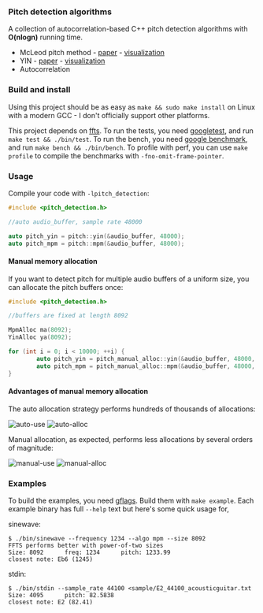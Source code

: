 ### Pitch detection algorithms

A collection of autocorrelation-based C++ pitch detection algorithms with **O(nlogn)** running time.

* McLeod pitch method - [paper](http://miracle.otago.ac.nz/tartini/papers/A_Smarter_Way_to_Find_Pitch.pdf) - [visualization](./misc/mcleod)
* YIN - [paper](http://audition.ens.fr/adc/pdf/2002_JASA_YIN.pdf) - [visualization](./misc/yin)
* Autocorrelation

### Build and install

Using this project should be as easy as `make && sudo make install` on Linux with a modern GCC - I don't officially support other platforms.

This project depends on [ffts](https://github.com/anthonix/ffts). To run the tests, you need [googletest](https://github.com/google/googletest), and run `make test && ./bin/test`. To run the bench, you need [google benchmark](https://github.com/google/benchmark), and run `make bench && ./bin/bench`. To profile with perf, you can use `make profile` to compile the benchmarks with `-fno-omit-frame-pointer`.

### Usage

Compile your code with `-lpitch_detection`:

```c++
#include <pitch_detection.h>

//auto audio_buffer, sample rate 48000

auto pitch_yin = pitch::yin(&audio_buffer, 48000);
auto pitch_mpm = pitch::mpm(&audio_buffer, 48000);
```

#### Manual memory allocation

If you want to detect pitch for multiple audio buffers of a uniform size, you can allocate the pitch buffers once:

```c++
#include <pitch_detection.h>

//buffers are fixed at length 8092

MpmAlloc ma(8092);
YinAlloc ya(8092);

for (int i = 0; i < 10000; ++i) {
        auto pitch_yin = pitch_manual_alloc::yin(&audio_buffer, 48000, &ya);
        auto pitch_mpm = pitch_manual_alloc::mpm(&audio_buffer, 48000, &ma);
}
```

#### Advantages of manual memory allocation

The auto allocation strategy performs hundreds of thousands of allocations:

![auto-use](./misc/membench/auto-mem.png)
![auto-alloc](./misc/membench/auto-alloc.png)

Manual allocation, as expected, performs less allocations by several orders of magnitude:

![manual-use](./misc/membench/manual-mem.png)
![manual-alloc](./misc/membench/manual-alloc.png)

### Examples

To build the examples, you need [gflags](https://github.com/gflags/gflags). Build them with `make example`. Each example binary has full `--help` text but here's some quick usage for,

sinewave:

```
$ ./bin/sinewave --frequency 1234 --algo mpm --size 8092
FFTS performs better with power-of-two sizes
Size: 8092      freq: 1234      pitch: 1233.99
closest note: Eb6 (1245)
```

stdin:

```
$ ./bin/stdin --sample_rate 44100 <sample/E2_44100_acousticguitar.txt
Size: 4095      pitch: 82.5838
closest note: E2 (82.41)
```
